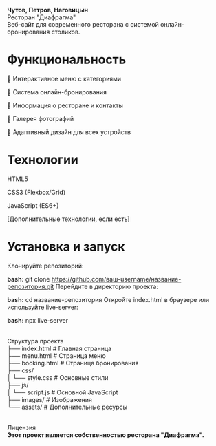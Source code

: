 **Чутов, Петров, Наговицын**
<br/> Ресторан "Диафрагма"
<br/> Веб-сайт для современного ресторана с системой онлайн-бронирования столиков.

# Функциональность
📖 Интерактивное меню с категориями

🎯 Система онлайн-бронирования

📍 Информация о ресторане и контакты

📸 Галерея фотографий

📱 Адаптивный дизайн для всех устройств

# Технологии
HTML5

CSS3 (Flexbox/Grid)

JavaScript (ES6+)

[Дополнительные технологии, если есть]

# Установка и запуск 
Клонируйте репозиторий:

**bash:**
git clone https://github.com/ваш-username/название-репозитория.git
Перейдите в директорию проекта:

**bash:**
cd название-репозитория
Откройте index.html в браузере или используйте live-server:

**bash:**
npx live-server

<br/> Структура проекта
<br/> ├── index.html          # Главная страница
<br/> ├── menu.html          # Страница меню
<br/> ├── booking.html       # Страница бронирования
<br/> ├── css/
<br/> │   └── style.css      # Основные стили
<br/> ├── js/
<br/> │   └── script.js      # Основной JavaScript
<br/> ├── images/            # Изображения
<br/>└── assets/            # Дополнительные ресурсы


<br/> Лицензия
<br/> **Этот проект является собственностью ресторана "Диафрагма".**

